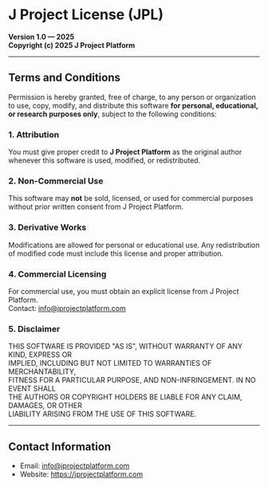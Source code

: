# **J Project License (JPL)**  
**Version 1.0 — 2025**  
**Copyright (c) 2025 J Project Platform**  

---

## **Terms and Conditions**

Permission is hereby granted, free of charge, to any person or organization  
to use, copy, modify, and distribute this software **for personal, educational,  
or research purposes only**, subject to the following conditions:

### **1. Attribution**  
You must give proper credit to **J Project Platform** as the original author  
whenever this software is used, modified, or redistributed.

### **2. Non-Commercial Use**  
This software may **not** be sold, licensed, or used for commercial purposes  
without prior written consent from J Project Platform.

### **3. Derivative Works**  
Modifications are allowed for personal or educational use. Any redistribution  
of modified code must include this license and proper attribution.

### **4. Commercial Licensing**  
For commercial use, you must obtain an explicit license from J Project Platform.  
Contact: info@jprojectplatform.com 

### **5. Disclaimer**  
THIS SOFTWARE IS PROVIDED "AS IS", WITHOUT WARRANTY OF ANY KIND, EXPRESS OR  
IMPLIED, INCLUDING BUT NOT LIMITED TO WARRANTIES OF MERCHANTABILITY,  
FITNESS FOR A PARTICULAR PURPOSE, AND NON-INFRINGEMENT. IN NO EVENT SHALL  
THE AUTHORS OR COPYRIGHT HOLDERS BE LIABLE FOR ANY CLAIM, DAMAGES, OR OTHER  
LIABILITY ARISING FROM THE USE OF THIS SOFTWARE.

---

## **Contact Information**  
- Email: info@jprojectplatform.com  
- Website: https://jprojectplatform.com
